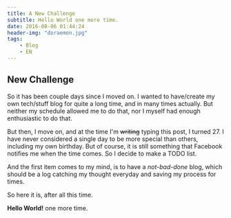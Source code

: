 ```yaml
---
title: A New Challenge
subtitle: Hello World one more time.
date: 2016-08-06 01:44:24
header-img: "doraemon.jpg"
tags:
    - Blog  
    - EN
---
```


New Challenge
---

So it has been couple days since I moved on. I wanted to have/create my own tech/stuff blog for quite a long time, and in many times actually. But neither my schedule allowed me to do that, nor I myself had enough enthusiastic to do that.

But then, I move on, and at the time I'm ~~writing~~ typing this post, I turned 27. I have never considered a single day to be more special than others, including my own birthday. But of course, it is still something that Facebook notifies me when the time comes. So I decide to make a TODO list.

And the first item comes to my mind, is to have a *not-bad-done* blog, which should be a log catching my thought everyday and saving my process for times.

So here it is, after all this time.

**Hello World!** one more time.
